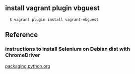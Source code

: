 ## install vagrant plugin vbguest
```shell
  $ vagrant plugin install vagrant-vbguest
```

## Reference
  
   ### instructions to install Selenium on Debian dist with ChromeDriver
  [packaging.python.org](https://packaging.python.org/guides/installing-using-pip-and-virtual-environments/)

  